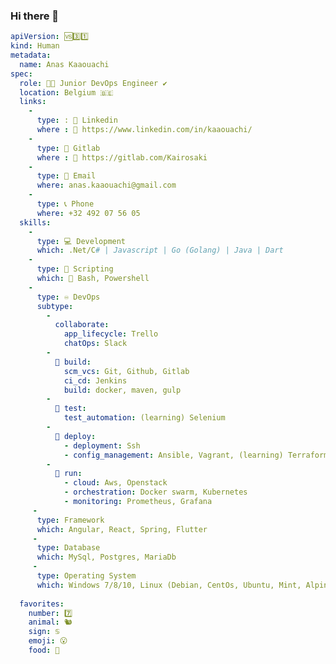 ### Hi there 👋

```yaml
apiVersion: 🆚3️⃣1️⃣
kind: Human 
metadata:
  name: Anas Kaaouachi
spec:
  role: 👨‍💻 Junior DevOps Engineer ✔️
  location: Belgium 🇧🇪
  links:
    - 
      type: : 💬 Linkedin
      where : 🔗 https://www.linkedin.com/in/kaaouachi/
    - 
      type: 🌱 Gitlab
      where : 🔗 https://gitlab.com/Kairosaki
    - 
      type: 📧 Email
      where: anas.kaaouachi@gmail.com
    -
      type: 📞 Phone
      where: +32 492 07 56 05
  skills:
    - 
      type: 💻 Development
      which: .Net/C# | Javascript | Go (Golang) | Java | Dart
    - 
      type: 📜 Scripting
      which: 🐚 Bash, Powershell
    -
      type: ♾️ DevOps
      subtype:
        - 
          collaborate:
            app_lifecycle: Trello
            chatOps: Slack
        -
          🚧 build:
            scm_vcs: Git, Github, Gitlab
            ci_cd: Jenkins
            build: docker, maven, gulp
        - 
          🧪 test:
            test_automation: (learning) Selenium
        - 
          🚦 deploy:
            - deployment: Ssh
            - config_management: Ansible, Vagrant, (learning) Terraform
        -
          🚀 run:
            - cloud: Aws, Openstack
            - orchestration: Docker swarm, Kubernetes
            - monitoring: Prometheus, Grafana
     -
      type: Framework
      which: Angular, React, Spring, Flutter
     -
      type: Database
      which: MySql, Postgres, MariaDb
     -
      type: Operating System
      which: Windows 7/8/10, Linux (Debian, CentOs, Ubuntu, Mint, Alpine)
      
  favorites:
    number: 7️⃣
    animal: 🐿️
    sign: ♋
    emoji: 😮
    food: 🍨
```

<!--
**Kairosaki/Kairosaki** is a ✨ _special_ ✨ repository because its `README.md` (this file) appears on your GitHub profile.

Here are some ideas to get you started:

- 🔭 I’m currently working on ...
- 🌱 I’m currently learning ...
- 👯 I’m looking to collaborate on ...
- 🤔 I’m looking for help with ...
- 💬 Ask me about ...
- 
- 😄 Pronouns: ...
- ⚡ Fun fact: ...
-->
